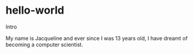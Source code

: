 # hello-world
Intro

My name is Jacqueline and ever since I was 13 years old, I have dreamt of becoming a computer scientist.
